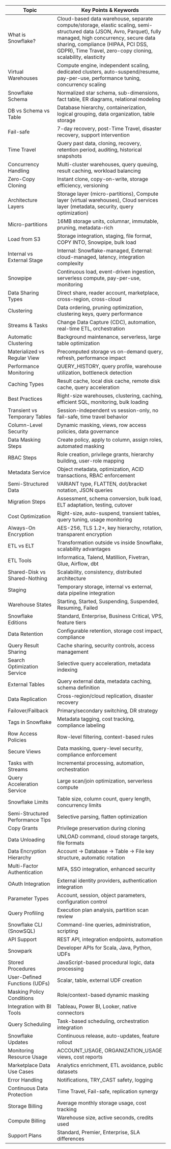 | Topic                            | Key Points & Keywords                                                                                                                                                                                                                                               |
| -------------------------------- | ------------------------------------------------------------------------------------------------------------------------------------------------------------------------------------------------------------------------------------------------------------------- |
| What is Snowflake?               | Cloud-based data warehouse, separate compute/storage, elastic scaling, semi-structured data (JSON, Avro, Parquet), fully managed, high concurrency, secure data sharing, compliance (HIPAA, PCI DSS, GDPR), Time Travel, zero-copy cloning, scalability, elasticity |
| Virtual Warehouses               | Compute engine, independent scaling, dedicated clusters, auto-suspend/resume, pay-per-use, performance tuning, concurrency scaling                                                                                                                                  |
| Snowflake Schema                 | Normalized star schema, sub-dimensions, fact table, ER diagrams, relational modeling                                                                                                                                                                                |
| DB vs Schema vs Table            | Database hierarchy, containerization, logical grouping, data organization, table storage                                                                                                                                                                            |
| Fail-safe                        | 7-day recovery, post-Time Travel, disaster recovery, support intervention                                                                                                                                                                                           |
| Time Travel                      | Query past data, cloning, recovery, retention period, auditing, historical snapshots                                                                                                                                                                                |
| Concurrency Handling             | Multi-cluster warehouses, query queuing, result caching, workload balancing                                                                                                                                                                                         |
| Zero-Copy Cloning                | Instant clone, copy-on-write, storage efficiency, versioning                                                                                                                                                                                                        |
| Architecture Layers              | Storage layer (micro-partitions), Compute layer (virtual warehouses), Cloud services layer (metadata, security, query optimization)                                                                                                                                 |
| Micro-partitions                 | 16MB storage units, columnar, immutable, pruning, metadata-rich                                                                                                                                                                                                     |
| Load from S3                     | Storage integration, staging, file format, COPY INTO, Snowpipe, bulk load                                                                                                                                                                                           |
| Internal vs External Stage       | Internal: Snowflake-managed, External: cloud-managed, latency, integration complexity                                                                                                                                                                               |
| Snowpipe                         | Continuous load, event-driven ingestion, serverless compute, pay-per-use, monitoring                                                                                                                                                                                |
| Data Sharing Types               | Direct share, reader account, marketplace, cross-region, cross-cloud                                                                                                                                                                                                |
| Clustering                       | Data ordering, pruning optimization, clustering keys, query performance                                                                                                                                                                                             |
| Streams & Tasks                  | Change Data Capture (CDC), automation, real-time ETL, orchestration                                                                                                                                                                                                 |
| Automatic Clustering             | Background maintenance, serverless, large table optimization                                                                                                                                                                                                        |
| Materialized vs Regular View     | Precomputed storage vs on-demand query, refresh, performance impact                                                                                                                                                                                                 |
| Performance Monitoring           | QUERY\_HISTORY, query profile, warehouse utilization, bottleneck detection                                                                                                                                                                                          |
| Caching Types                    | Result cache, local disk cache, remote disk cache, query acceleration                                                                                                                                                                                               |
| Best Practices                   | Right-size warehouses, clustering, caching, efficient SQL, monitoring, bulk loading                                                                                                                                                                                 |
| Transient vs Temporary Tables    | Session-independent vs session-only, no fail-safe, time travel behavior                                                                                                                                                                                             |
| Column-Level Security            | Dynamic masking, views, row access policies, data governance                                                                                                                                                                                                        |
| Data Masking Steps               | Create policy, apply to column, assign roles, automated masking                                                                                                                                                                                                     |
| RBAC Steps                       | Role creation, privilege grants, hierarchy building, user-role mapping                                                                                                                                                                                              |
| Metadata Service                 | Object metadata, optimization, ACID transactions, RBAC enforcement                                                                                                                                                                                                  |
| Semi-Structured Data             | VARIANT type, FLATTEN, dot/bracket notation, JSON queries                                                                                                                                                                                                           |
| Migration Steps                  | Assessment, schema conversion, bulk load, ELT adaptation, testing, cutover                                                                                                                                                                                          |
| Cost Optimization                | Right-size, auto-suspend, transient tables, query tuning, usage monitoring                                                                                                                                                                                          |
| Always-On Encryption             | AES-256, TLS 1.2+, key hierarchy, rotation, transparent encryption                                                                                                                                                                                                  |
| ETL vs ELT                       | Transformation outside vs inside Snowflake, scalability advantages                                                                                                                                                                                                  |
| ETL Tools                        | Informatica, Talend, Matillion, Fivetran, Glue, Airflow, dbt                                                                                                                                                                                                        |
| Shared-Disk vs Shared-Nothing    | Scalability, consistency, distributed architecture                                                                                                                                                                                                                  |
| Staging                          | Temporary storage, internal vs external, data pipeline integration                                                                                                                                                                                                  |
| Warehouse States                 | Starting, Started, Suspending, Suspended, Resuming, Failed                                                                                                                                                                                                          |
| Snowflake Editions               | Standard, Enterprise, Business Critical, VPS, feature tiers                                                                                                                                                                                                         |
| Data Retention                   | Configurable retention, storage cost impact, compliance                                                                                                                                                                                                             |
| Query Result Sharing             | Cache sharing, security controls, access management                                                                                                                                                                                                                 |
| Search Optimization Service      | Selective query acceleration, metadata indexing                                                                                                                                                                                                                     |
| External Tables                  | Query external data, metadata caching, schema definition                                                                                                                                                                                                            |
| Data Replication                 | Cross-region/cloud replication, disaster recovery                                                                                                                                                                                                                   |
| Failover/Failback                | Primary/secondary switching, DR strategy                                                                                                                                                                                                                            |
| Tags in Snowflake                | Metadata tagging, cost tracking, compliance labeling                                                                                                                                                                                                                |
| Row Access Policies              | Row-level filtering, context-based rules                                                                                                                                                                                                                            |
| Secure Views                     | Data masking, query-level security, compliance enforcement                                                                                                                                                                                                          |
| Tasks with Streams               | Incremental processing, automation, orchestration                                                                                                                                                                                                                   |
| Query Acceleration Service       | Large scan/join optimization, serverless compute                                                                                                                                                                                                                    |
| Snowflake Limits                 | Table size, column count, query length, concurrency limits                                                                                                                                                                                                          |
| Semi-Structured Performance Tips | Selective parsing, flatten optimization                                                                                                                                                                                                                             |
| Copy Grants                      | Privilege preservation during cloning                                                                                                                                                                                                                               |
| Data Unloading                   | UNLOAD command, cloud storage targets, file formats                                                                                                                                                                                                                 |
| Data Encryption Hierarchy        | Account → Database → Table → File key structure, automatic rotation                                                                                                                                                                                                 |
| Multi-Factor Authentication      | MFA, SSO integration, enhanced security                                                                                                                                                                                                                             |
| OAuth Integration                | External identity providers, authentication integration                                                                                                                                                                                                             |
| Parameter Types                  | Account, session, object parameters, configuration control                                                                                                                                                                                                          |
| Query Profiling                  | Execution plan analysis, partition scan review                                                                                                                                                                                                                      |
| Snowflake CLI (SnowSQL)          | Command-line queries, administration, scripting                                                                                                                                                                                                                     |
| API Support                      | REST API, integration endpoints, automation                                                                                                                                                                                                                         |
| Snowpark                         | Developer APIs for Scala, Java, Python, UDFs                                                                                                                                                                                                                        |
| Stored Procedures                | JavaScript-based procedural logic, data processing                                                                                                                                                                                                                  |
| User-Defined Functions (UDFs)    | Scalar, table, external UDF creation                                                                                                                                                                                                                                |
| Masking Policy Conditions        | Role/context-based dynamic masking                                                                                                                                                                                                                                  |
| Integration with BI Tools        | Tableau, Power BI, Looker, native connectors                                                                                                                                                                                                                        |
| Query Scheduling                 | Task-based scheduling, orchestration integration                                                                                                                                                                                                                    |
| Snowflake Updates                | Continuous release, auto-updates, feature rollout                                                                                                                                                                                                                   |
| Monitoring Resource Usage        | ACCOUNT\_USAGE, ORGANIZATION\_USAGE views, cost reports                                                                                                                                                                                                             |
| Marketplace Data Use Cases       | Analytics enrichment, ETL avoidance, public datasets                                                                                                                                                                                                                |
| Error Handling                   | Notifications, TRY\_CAST safety, logging                                                                                                                                                                                                                            |
| Continuous Data Protection       | Time Travel, Fail-safe, replication synergy                                                                                                                                                                                                                         |
| Storage Billing                  | Average monthly storage usage, cost tracking                                                                                                                                                                                                                        |
| Compute Billing                  | Warehouse size, active seconds, credits used                                                                                                                                                                                                                        |
| Support Plans                    | Standard, Premier, Enterprise, SLA differences                                                                                                                                                                                                                      |
